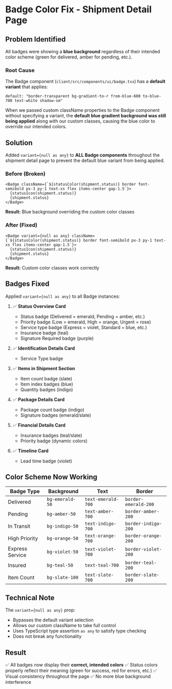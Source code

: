 # Badge Color Fix - Shipment Detail Page

## Problem Identified

All badges were showing a **blue background** regardless of their intended color scheme (green for delivered, amber for pending, etc.).

### Root Cause

The Badge component (`client/src/components/ui/badge.tsx`) has a **default variant** that applies:
```tsx
default: "border-transparent bg-gradient-to-r from-blue-600 to-blue-700 text-white shadow-sm"
```

When we passed custom className properties to the Badge component without specifying a variant, the **default blue gradient background was still being applied** along with our custom classes, causing the blue color to override our intended colors.

## Solution

Added `variant={null as any}` to **ALL Badge components** throughout the shipment detail page to prevent the default blue variant from being applied.

### Before (Broken)
```tsx
<Badge className={`${statusColor(shipment.status)} border font-semibold px-3 py-1 text-xs flex items-center gap-1.5`}>
  {statusIcon(shipment.status)}
  {shipment.status}
</Badge>
```
**Result:** Blue background overriding the custom color classes

### After (Fixed)
```tsx
<Badge variant={null as any} className={`${statusColor(shipment.status)} border font-semibold px-3 py-1 text-xs flex items-center gap-1.5`}>
  {statusIcon(shipment.status)}
  {shipment.status}
</Badge>
```
**Result:** Custom color classes work correctly

## Badges Fixed

Applied `variant={null as any}` to all Badge instances:

1. ✅ **Status Overview Card**
   - Status badge (Delivered = emerald, Pending = amber, etc.)
   - Priority badge (Low = emerald, High = orange, Urgent = rose)
   - Service type badge (Express = violet, Standard = blue, etc.)
   - Insurance badge (teal)
   - Signature Required badge (purple)

2. ✅ **Identification Details Card**
   - Service Type badge

3. ✅ **Items in Shipment Section**
   - Item count badge (slate)
   - Item index badges (blue)
   - Quantity badges (indigo)

4. ✅ **Package Details Card**
   - Package count badge (indigo)
   - Signature badges (emerald/slate)

5. ✅ **Financial Details Card**
   - Insurance badges (teal/slate)
   - Priority badge (dynamic colors)

6. ✅ **Timeline Card**
   - Lead time badge (violet)

## Color Scheme Now Working

| Badge Type | Background | Text | Border |
|------------|-----------|------|--------|
| Delivered | `bg-emerald-50` | `text-emerald-700` | `border-emerald-200` |
| Pending | `bg-amber-50` | `text-amber-700` | `border-amber-200` |
| In Transit | `bg-indigo-50` | `text-indigo-700` | `border-indigo-200` |
| High Priority | `bg-orange-50` | `text-orange-700` | `border-orange-200` |
| Express Service | `bg-violet-50` | `text-violet-700` | `border-violet-200` |
| Insured | `bg-teal-50` | `text-teal-700` | `border-teal-200` |
| Item Count | `bg-slate-100` | `text-slate-700` | `border-slate-200` |

## Technical Note

The `variant={null as any}` prop:
- Bypasses the default variant selection
- Allows our custom className to take full control
- Uses TypeScript type assertion `as any` to satisfy type checking
- Does not break any functionality

## Result

✅ All badges now display their **correct, intended colors**
✅ Status colors properly reflect their meaning (green for success, red for errors, etc.)
✅ Visual consistency throughout the page
✅ No more blue background interference
